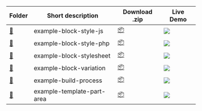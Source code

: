 <!-- Please, do not remove these @TABLE EXAMPLES BEGIN and @TABLE EXAMPLES END comments or modify the table inside. This table is automatically generated from the data at data/examples.json and data/tags.json -->
<!-- @TABLE EXAMPLES BEGIN -->
| Folder                                                                                                      | Short description          | Download .zip                                                                                                                   | Live Demo                                                                                                                                                                                                                                                                                                                                                                                                                                                                                                                                                                                                                                                                                                                                                                  |
| ----------------------------------------------------------------------------------------------------------- | -------------------------- | ------------------------------------------------------------------------------------------------------------------------------- | -------------------------------------------------------------------------------------------------------------------------------------------------------------------------------------------------------------------------------------------------------------------------------------------------------------------------------------------------------------------------------------------------------------------------------------------------------------------------------------------------------------------------------------------------------------------------------------------------------------------------------------------------------------------------------------------------------------------------------------------------------------------------- |
| [📁](https://github.com/wordpress-juanmaguitar/block-theme-examples/tree/master/example-block-style-js)     | example-block-style-js     | [📦](https://raw.githubusercontent.com/wordpress-juanmaguitar/block-theme-examples/master/_zips/example-block-style-js.zip)     | [![](https://raw.githubusercontent.com/wordpress-juanmaguitar/block-theme-examples/master/_assets/icon-wp.svg)](https://playground.wordpress.net/#{%22$schema%22:%22https://playground.wordpress.net/blueprint-schema.json%22,%22landingPage%22:%22/wp-admin/themes.php%22,%22steps%22:[{%22step%22:%22installTheme%22,%22themeZipFile%22:{%22resource%22:%22wordpress.org/themes%22,%22slug%22:%22twentytwentythree%22}},{%22step%22:%22installTheme%22,%22themeZipFile%22:{%22resource%22:%22url%22,%22url%22:%22https://raw.githubusercontent.com/wordpress-juanmaguitar/block-theme-examples/master/_zips/example-block-style-js.zip%22},%22options%22:{%22activate%22:true}},{%22step%22:%22login%22,%22username%22:%22admin%22,%22password%22:%22password%22}]})     |
| [📁](https://github.com/wordpress-juanmaguitar/block-theme-examples/tree/master/example-block-style-php)    | example-block-style-php    | [📦](https://raw.githubusercontent.com/wordpress-juanmaguitar/block-theme-examples/master/_zips/example-block-style-php.zip)    | [![](https://raw.githubusercontent.com/wordpress-juanmaguitar/block-theme-examples/master/_assets/icon-wp.svg)](https://playground.wordpress.net/#{%22$schema%22:%22https://playground.wordpress.net/blueprint-schema.json%22,%22landingPage%22:%22/wp-admin/themes.php%22,%22steps%22:[{%22step%22:%22installTheme%22,%22themeZipFile%22:{%22resource%22:%22wordpress.org/themes%22,%22slug%22:%22twentytwentythree%22}},{%22step%22:%22installTheme%22,%22themeZipFile%22:{%22resource%22:%22url%22,%22url%22:%22https://raw.githubusercontent.com/wordpress-juanmaguitar/block-theme-examples/master/_zips/example-block-style-php.zip%22},%22options%22:{%22activate%22:true}},{%22step%22:%22login%22,%22username%22:%22admin%22,%22password%22:%22password%22}]})    |
| [📁](https://github.com/wordpress-juanmaguitar/block-theme-examples/tree/master/example-block-stylesheet)   | example-block-stylesheet   | [📦](https://raw.githubusercontent.com/wordpress-juanmaguitar/block-theme-examples/master/_zips/example-block-stylesheet.zip)   | [![](https://raw.githubusercontent.com/wordpress-juanmaguitar/block-theme-examples/master/_assets/icon-wp.svg)](https://playground.wordpress.net/#{%22$schema%22:%22https://playground.wordpress.net/blueprint-schema.json%22,%22landingPage%22:%22/wp-admin/themes.php%22,%22steps%22:[{%22step%22:%22installTheme%22,%22themeZipFile%22:{%22resource%22:%22wordpress.org/themes%22,%22slug%22:%22twentytwentythree%22}},{%22step%22:%22installTheme%22,%22themeZipFile%22:{%22resource%22:%22url%22,%22url%22:%22https://raw.githubusercontent.com/wordpress-juanmaguitar/block-theme-examples/master/_zips/example-block-stylesheet.zip%22},%22options%22:{%22activate%22:true}},{%22step%22:%22login%22,%22username%22:%22admin%22,%22password%22:%22password%22}]})   |
| [📁](https://github.com/wordpress-juanmaguitar/block-theme-examples/tree/master/example-block-variation)    | example-block-variation    | [📦](https://raw.githubusercontent.com/wordpress-juanmaguitar/block-theme-examples/master/_zips/example-block-variation.zip)    | [![](https://raw.githubusercontent.com/wordpress-juanmaguitar/block-theme-examples/master/_assets/icon-wp.svg)](https://playground.wordpress.net/#{%22$schema%22:%22https://playground.wordpress.net/blueprint-schema.json%22,%22landingPage%22:%22/wp-admin/themes.php%22,%22steps%22:[{%22step%22:%22installTheme%22,%22themeZipFile%22:{%22resource%22:%22wordpress.org/themes%22,%22slug%22:%22twentytwentythree%22}},{%22step%22:%22installTheme%22,%22themeZipFile%22:{%22resource%22:%22url%22,%22url%22:%22https://raw.githubusercontent.com/wordpress-juanmaguitar/block-theme-examples/master/_zips/example-block-variation.zip%22},%22options%22:{%22activate%22:true}},{%22step%22:%22login%22,%22username%22:%22admin%22,%22password%22:%22password%22}]})    |
| [📁](https://github.com/wordpress-juanmaguitar/block-theme-examples/tree/master/example-build-process)      | example-build-process      | [📦](https://raw.githubusercontent.com/wordpress-juanmaguitar/block-theme-examples/master/_zips/example-build-process.zip)      | [![](https://raw.githubusercontent.com/wordpress-juanmaguitar/block-theme-examples/master/_assets/icon-wp.svg)](https://playground.wordpress.net/#{%22$schema%22:%22https://playground.wordpress.net/blueprint-schema.json%22,%22landingPage%22:%22/wp-admin/themes.php%22,%22steps%22:[{%22step%22:%22installTheme%22,%22themeZipFile%22:{%22resource%22:%22wordpress.org/themes%22,%22slug%22:%22twentytwentythree%22}},{%22step%22:%22installTheme%22,%22themeZipFile%22:{%22resource%22:%22url%22,%22url%22:%22https://raw.githubusercontent.com/wordpress-juanmaguitar/block-theme-examples/master/_zips/example-build-process.zip%22},%22options%22:{%22activate%22:true}},{%22step%22:%22login%22,%22username%22:%22admin%22,%22password%22:%22password%22}]})      |
| [📁](https://github.com/wordpress-juanmaguitar/block-theme-examples/tree/master/example-template-part-area) | example-template-part-area | [📦](https://raw.githubusercontent.com/wordpress-juanmaguitar/block-theme-examples/master/_zips/example-template-part-area.zip) | [![](https://raw.githubusercontent.com/wordpress-juanmaguitar/block-theme-examples/master/_assets/icon-wp.svg)](https://playground.wordpress.net/#{%22$schema%22:%22https://playground.wordpress.net/blueprint-schema.json%22,%22landingPage%22:%22/wp-admin/themes.php%22,%22steps%22:[{%22step%22:%22installTheme%22,%22themeZipFile%22:{%22resource%22:%22wordpress.org/themes%22,%22slug%22:%22twentytwentythree%22}},{%22step%22:%22installTheme%22,%22themeZipFile%22:{%22resource%22:%22url%22,%22url%22:%22https://raw.githubusercontent.com/wordpress-juanmaguitar/block-theme-examples/master/_zips/example-template-part-area.zip%22},%22options%22:{%22activate%22:true}},{%22step%22:%22login%22,%22username%22:%22admin%22,%22password%22:%22password%22}]}) |
<!-- @TABLE EXAMPLES END -->
